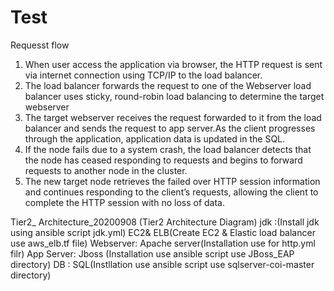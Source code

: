 # Test

Requesst flow


1) When user access the application via browser, the HTTP request is sent via internet connection using TCP/IP to the load balancer.
2) The load balancer forwards the request to one of the  Webserver load balancer uses sticky, round-robin load balancing to determine the target webserver
3) The target webserver receives the request forwarded to it from the load balancer and sends the request to app server.As the client progresses through the
 application, application data is updated in the SQL.
4) If the node fails due to a system crash, the load balancer detects that the node has ceased responding to requests and begins to forward requests to
 another node in the cluster.
5) The new target node retrieves the failed over HTTP session information and continues responding to the client’s requests, 
allowing the client to complete the HTTP session with no loss of data.

Tier2_ Architecture_20200908 (Tier2 Architecture Diagram)
jdk :(Install jdk using ansible script jdk.yml)
EC2& ELB(Create EC2 & Elastic load balancer use aws_elb.tf file)
Webserver: Apache server(Installation use for http.yml filr)
App Server: Jboss (Installation use ansible script use JBoss_EAP directory)
DB : SQL(Instllation use ansible script use sqlserver-coi-master directory)

